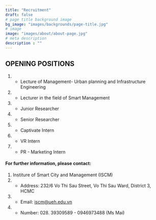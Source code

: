 ```yaml
---
title: "Recruitment"
draft: false
# page title background image
bg_image: "images/backgrounds/page-title.jpg"
# image
image: "images/about/about-page.jpg"
# meta description
description : ""
---
```


## OPENING POSITIONS
1. - Lecture of Management- Urban planning and Infrastructure Engineering
2. - Lecturer in the field of Smart Management        
3. - Junior Researcher
4. - Senior Researcher           
5. - Captivate Intern
6. - VR Intern
7. - PR - Marketing Intern  
  
#### For further information, please contact:
1. Institure of Smart City and Management (ISCM)
1. - Address: 232/6 Vo Thi Sau Street, Vo Thi Sau Ward, District 3, HCMC
2. - Email: iscm@ueh.edu.vn
3. - Number: 028. 39309589 - 0946973488 (Ms Mai)
